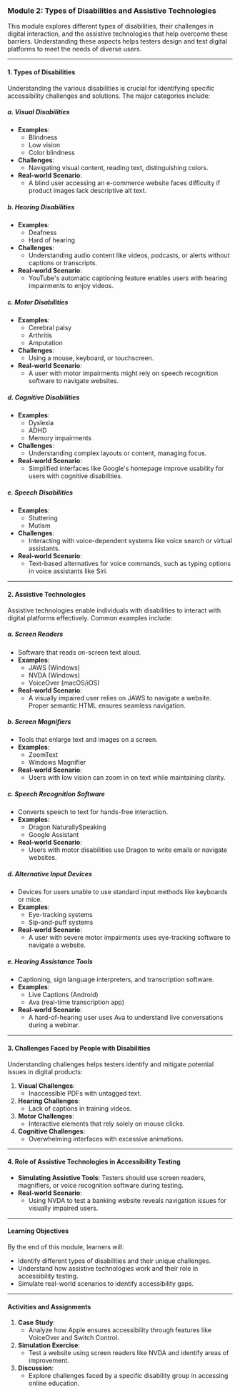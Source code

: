 ### **Module 2: Types of Disabilities and Assistive Technologies**

This module explores different types of disabilities, their challenges in digital interaction, and the assistive technologies that help overcome these barriers. Understanding these aspects helps testers design and test digital platforms to meet the needs of diverse users.

---

#### **1. Types of Disabilities**
Understanding the various disabilities is crucial for identifying specific accessibility challenges and solutions. The major categories include:

##### **a. Visual Disabilities**
- **Examples**:
  - Blindness
  - Low vision
  - Color blindness
- **Challenges**:
  - Navigating visual content, reading text, distinguishing colors.
- **Real-world Scenario**:
  - A blind user accessing an e-commerce website faces difficulty if product images lack descriptive alt text.

##### **b. Hearing Disabilities**
- **Examples**:
  - Deafness
  - Hard of hearing
- **Challenges**:
  - Understanding audio content like videos, podcasts, or alerts without captions or transcripts.
- **Real-world Scenario**:
  - YouTube's automatic captioning feature enables users with hearing impairments to enjoy videos.

##### **c. Motor Disabilities**
- **Examples**:
  - Cerebral palsy
  - Arthritis
  - Amputation
- **Challenges**:
  - Using a mouse, keyboard, or touchscreen.
- **Real-world Scenario**:
  - A user with motor impairments might rely on speech recognition software to navigate websites.

##### **d. Cognitive Disabilities**
- **Examples**:
  - Dyslexia
  - ADHD
  - Memory impairments
- **Challenges**:
  - Understanding complex layouts or content, managing focus.
- **Real-world Scenario**:
  - Simplified interfaces like Google's homepage improve usability for users with cognitive disabilities.

##### **e. Speech Disabilities**
- **Examples**:
  - Stuttering
  - Mutism
- **Challenges**:
  - Interacting with voice-dependent systems like voice search or virtual assistants.
- **Real-world Scenario**:
  - Text-based alternatives for voice commands, such as typing options in voice assistants like Siri.

---

#### **2. Assistive Technologies**
Assistive technologies enable individuals with disabilities to interact with digital platforms effectively. Common examples include:

##### **a. Screen Readers**
- Software that reads on-screen text aloud.
- **Examples**:
  - JAWS (Windows)
  - NVDA (Windows)
  - VoiceOver (macOS/iOS)
- **Real-world Scenario**:
  - A visually impaired user relies on JAWS to navigate a website. Proper semantic HTML ensures seamless navigation.

##### **b. Screen Magnifiers**
- Tools that enlarge text and images on a screen.
- **Examples**:
  - ZoomText
  - Windows Magnifier
- **Real-world Scenario**:
  - Users with low vision can zoom in on text while maintaining clarity.

##### **c. Speech Recognition Software**
- Converts speech to text for hands-free interaction.
- **Examples**:
  - Dragon NaturallySpeaking
  - Google Assistant
- **Real-world Scenario**:
  - Users with motor disabilities use Dragon to write emails or navigate websites.

##### **d. Alternative Input Devices**
- Devices for users unable to use standard input methods like keyboards or mice.
- **Examples**:
  - Eye-tracking systems
  - Sip-and-puff systems
- **Real-world Scenario**:
  - A user with severe motor impairments uses eye-tracking software to navigate a website.

##### **e. Hearing Assistance Tools**
- Captioning, sign language interpreters, and transcription software.
- **Examples**:
  - Live Captions (Android)
  - Ava (real-time transcription app)
- **Real-world Scenario**:
  - A hard-of-hearing user uses Ava to understand live conversations during a webinar.

---

#### **3. Challenges Faced by People with Disabilities**
Understanding challenges helps testers identify and mitigate potential issues in digital products:
1. **Visual Challenges**:
   - Inaccessible PDFs with untagged text.
2. **Hearing Challenges**:
   - Lack of captions in training videos.
3. **Motor Challenges**:
   - Interactive elements that rely solely on mouse clicks.
4. **Cognitive Challenges**:
   - Overwhelming interfaces with excessive animations.

---

#### **4. Role of Assistive Technologies in Accessibility Testing**
- **Simulating Assistive Tools**: Testers should use screen readers, magnifiers, or voice recognition software during testing.
- **Real-world Scenario**:
  - Using NVDA to test a banking website reveals navigation issues for visually impaired users.

---

#### **Learning Objectives**
By the end of this module, learners will:
- Identify different types of disabilities and their unique challenges.
- Understand how assistive technologies work and their role in accessibility testing.
- Simulate real-world scenarios to identify accessibility gaps.

---

#### **Activities and Assignments**
1. **Case Study**:
   - Analyze how Apple ensures accessibility through features like VoiceOver and Switch Control.
2. **Simulation Exercise**:
   - Test a website using screen readers like NVDA and identify areas of improvement.
3. **Discussion**:
   - Explore challenges faced by a specific disability group in accessing online education.
